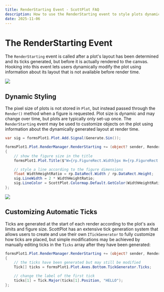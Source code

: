 ```yaml
---
title: RenderStarting Event - ScottPlot FAQ
description: How to use the RenderStarting event to style plots dynamically
date: 2025-11-06
---
```


# The RenderStarting Event

The `RenderStarting` event is called after a plot's layout has been determined and its ticks generated, but before it is actually rendered to the canvas. Hooking into this event lets users dynamically modify the plot using information about its layout that is not available before render time.

![](/images/faq/renderstarting/first-tick.png)

## Dynamic Styling

The pixel size of plots is not stored in `Plot`, but instead passed through the `Render()` method when a figure is requested. Plot size is dynamic and may change over time, but plots are typically only set-up once. The `RenderStarting` event may be used to customize objects on the plot using information about the dynamically generated layout at render time.

```cs
var sig = formsPlot1.Plot.Add.Signal(Generate.Sin());

formsPlot1.Plot.RenderManager.RenderStarting += (object? sender, RenderPack rp) =>
{
    // show the figure size in the title
    formsPlot1.Plot.Title($"W={rp.FigureRect.Width}px H={rp.FigureRect.Height}px");

    // style a line according to the figure dimensions
    float WidthHeightRatio = rp.DataRect.Width / rp.DataRect.Height;
    sig.LineWidth = 2 * WidthHeightRatio;
    sig.LineColor = ScottPlot.Colormap.Default.GetColor(WidthHeightRatio);
};
```

![](/images/faq/renderstarting/plottable2.gif)

## Customizing Automatic Ticks

Ticks are generated at the start of each render according to the plot's axis limits and figure size. ScottPlot has an extensive tick generation system that allows users to create and use their own `ITickGenerator` to fully customize how ticks are placed, but simple modifications may be achieved by manually editing ticks in the `Ticks` array after they have been generated:

```cs
formsPlot1.Plot.RenderManager.RenderStarting += (object? sender, RenderPack rp) =>
{
    // the ticks have been generated but may still be modified
    Tick[] ticks = formsPlot1.Plot.Axes.Bottom.TickGenerator.Ticks;

    // change the label of the first tick
    ticks[1] = Tick.Major(ticks[1].Position, "HELLO");
};
```

